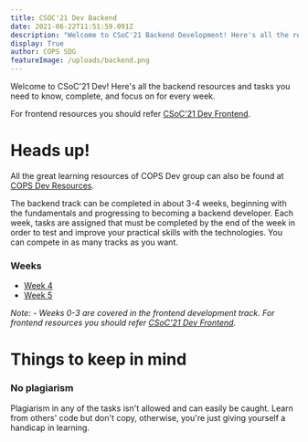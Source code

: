 ```yaml
---
title: CSOC'21 Dev Backend
date: 2021-06-22T11:51:59.091Z
description: "Welcome to CSoC'21 Backend Development! Here's all the resources and tasks you need to know, complete, and focus on for every week."
display: True
author: COPS SDG
featureImage: /uploads/backend.png
---
```


Welcome to CSoC'21 Dev! Here's all the backend resources and tasks you need to know, complete, and focus on for every week.

For frontend resources you should refer [CSoC'21 Dev Frontend](/blog/csoc21-frontend).

# Heads up!

All the great learning resources of COPS Dev group can also be found at [COPS Dev Resources](https://copsiitbhu.co.in/resources/dev/).

The backend track can be completed in about 3-4 weeks, beginning with the fundamentals and progressing to becoming a backend developer. Each week, tasks are assigned that must be completed by the end of the week in order to test and improve your practical skills with the technologies. You can compete in as many tracks as you want.

### Weeks

- [Week 4](/blog/csoc21-backend-week4)
- [Week 5](/blog/csoc21-backend-week5)

_Note: - Weeks 0-3 are covered in the frontend development track. For frontend resources you should refer [CSoC'21 Dev Frontend](/blog/csoc21-frontend)._

# Things to keep in mind

### No plagiarism

Plagiarism in any of the tasks isn't allowed and can easily be caught. Learn from others' code but don't copy, otherwise, you're just giving yourself a handicap in learning.
